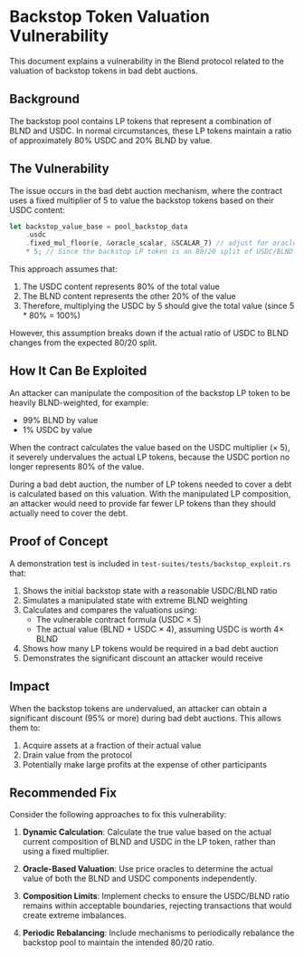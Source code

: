 # Backstop Token Valuation Vulnerability

This document explains a vulnerability in the Blend protocol related to the valuation of backstop tokens in bad debt auctions.

## Background

The backstop pool contains LP tokens that represent a combination of BLND and USDC. In normal circumstances, these LP tokens maintain a ratio of approximately 80% USDC and 20% BLND by value.

## The Vulnerability

The issue occurs in the bad debt auction mechanism, where the contract uses a fixed multiplier of 5 to value the backstop tokens based on their USDC content:

```rust
let backstop_value_base = pool_backstop_data
    .usdc
    .fixed_mul_floor(e, &oracle_scalar, &SCALAR_7) // adjust for oracle scalar
    * 5; // Since the backstop LP token is an 80/20 split of USDC/BLND
```

This approach assumes that:
1. The USDC content represents 80% of the total value
2. The BLND content represents the other 20% of the value
3. Therefore, multiplying the USDC by 5 should give the total value (since 5 * 80% = 100%)

However, this assumption breaks down if the actual ratio of USDC to BLND changes from the expected 80/20 split.

## How It Can Be Exploited

An attacker can manipulate the composition of the backstop LP token to be heavily BLND-weighted, for example:
- 99% BLND by value
- 1% USDC by value

When the contract calculates the value based on the USDC multiplier (× 5), it severely undervalues the actual LP tokens, because the USDC portion no longer represents 80% of the value.

During a bad debt auction, the number of LP tokens needed to cover a debt is calculated based on this valuation. With the manipulated LP composition, an attacker would need to provide far fewer LP tokens than they should actually need to cover the debt.

## Proof of Concept

A demonstration test is included in `test-suites/tests/backstop_exploit.rs` that:

1. Shows the initial backstop state with a reasonable USDC/BLND ratio
2. Simulates a manipulated state with extreme BLND weighting
3. Calculates and compares the valuations using:
   - The vulnerable contract formula (USDC × 5)
   - The actual value (BLND + USDC × 4), assuming USDC is worth 4× BLND
4. Shows how many LP tokens would be required in a bad debt auction
5. Demonstrates the significant discount an attacker would receive

## Impact

When the backstop tokens are undervalued, an attacker can obtain a significant discount (95% or more) during bad debt auctions. This allows them to:

1. Acquire assets at a fraction of their actual value
2. Drain value from the protocol
3. Potentially make large profits at the expense of other participants

## Recommended Fix

Consider the following approaches to fix this vulnerability:

1. **Dynamic Calculation**: Calculate the true value based on the actual current composition of BLND and USDC in the LP token, rather than using a fixed multiplier.

2. **Oracle-Based Valuation**: Use price oracles to determine the actual value of both the BLND and USDC components independently.

3. **Composition Limits**: Implement checks to ensure the USDC/BLND ratio remains within acceptable boundaries, rejecting transactions that would create extreme imbalances.

4. **Periodic Rebalancing**: Include mechanisms to periodically rebalance the backstop pool to maintain the intended 80/20 ratio.
